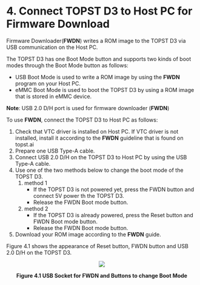 # 4. Connect TOPST D3 to Host PC for Firmware Download



Firmware Downloader(**FWDN**) writes a ROM image to the TOPST D3 via USB communication on the Host PC.  

The TOPST D3 has one Boot Mode button and supports two kinds of boot modes through the Boot Mode button as follows:
- USB Boot Mode is used to write a ROM image by using the **FWDN** program on your Host PC.
- eMMC Boot Mode is used to boot the TOPST D3 by using a ROM image that is stored in eMMC device.

**Note**: USB 2.0 D/H port is used for firmware downloader (**FWDN**)  

To use **FWDN**, connect the TOPST D3 to Host PC as follows:
1. Check that VTC driver is installed on Host PC. If VTC driver is not installed, install it according to the **FWDN** guideline that is found on topst.ai
2. Prepare one USB Type-A cable.
3. Connect USB 2.0 D/H on the TOPST D3 to Host PC by using the USB Type-A cable.
4. Use one of the two methods below to change the boot mode of the TOPST D3.<br/>
   1. method 1
       * If the TOPST D3 is not powered yet, press the FWDN button and connect 5V power th the TOPST D3.
       * Release the FWDN Boot mode button.<br/>
   2. method 2
       * If the TOPST D3 is already powered, press the Reset button and FWDN Boot mode button.
       * Release the FWDN Boot mode button.
5. Download your ROM image according to the **FWDN** guide.

Figure 4.1 shows the appearance of Reset button, FWDN button and USB 2.0 D/H on the TOPST D3.  
<p align="center"><img src="https://github.com/user-attachments/assets/a87fa258-8177-45c8-a814-4870c5740ccb"></p>
<p align="center"><strong>Figure 4.1 USB Socket for FWDN and Buttons to change Boot Mode</strong></p>

